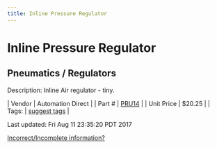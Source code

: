```yaml
---
title: Inline Pressure Regulator
---
```


# Inline Pressure Regulator
## Pneumatics / Regulators
Description: 	Inline Air regulator - tiny. 

| Vendor | Automation Direct | 
| Part # | [PRU14](http://www.automationdirect.com/adc/Shopping/Catalog/Pneumatic_Components/Special_Purpose_Push-to-Connect_Pneumatic_Fittings/Pressure_Regulators_-z-_Gauges_-z-_Indicators/PRU14) | 
| Unit Price | $20.25 | 
| Tags: | [suggest tags](https://docs.google.com/forms/d/e/1FAIpQLSeWyY8v3RgOty-MyWmh9U0iivNYN_molChYyS-0U-o-kOAv_g/viewform) | 

Last updated: Fri Aug 11 23:35:20 PDT 2017

 [Incorrect/Incomplete information?](https://docs.google.com/forms/d/e/1FAIpQLSeWyY8v3RgOty-MyWmh9U0iivNYN_molChYyS-0U-o-kOAv_g/viewform)